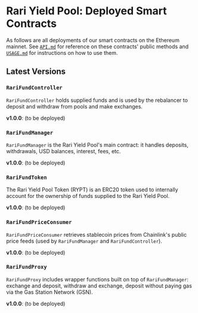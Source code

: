 # Rari Yield Pool: Deployed Smart Contracts

As follows are all deployments of our smart contracts on the Ethereum mainnet. See [`API.md`](API.md) for reference on these contracts' public methods and [`USAGE.md`](USAGE.md) for instructions on how to use them.

## Latest Versions

### `RariFundController`

`RariFundController` holds supplied funds and is used by the rebalancer to deposit and withdraw from pools and make exchanges.

**v1.0.0**: (to be deployed)

### `RariFundManager`

`RariFundManager` is the Rari Yield Pool's main contract: it handles deposits, withdrawals, USD balances, interest, fees, etc.

**v1.0.0**: (to be deployed)

### `RariFundToken`

The Rari Yield Pool Token (RYPT) is an ERC20 token used to internally account for the ownership of funds supplied to the Rari Yield Pool.

**v1.0.0**: (to be deployed)

### `RariFundPriceConsumer`

`RariFundPriceConsumer` retrieves stablecoin prices from Chainlink's public price feeds (used by `RariFundManager` and `RariFundController`).

**v1.0.0**: (to be deployed)

### `RariFundProxy`

`RariFundProxy` includes wrapper functions built on top of `RariFundManager`: exchange and deposit, withdraw and exchange, deposit without paying gas via the Gas Station Network (GSN).

**v1.0.0**: (to be deployed)
